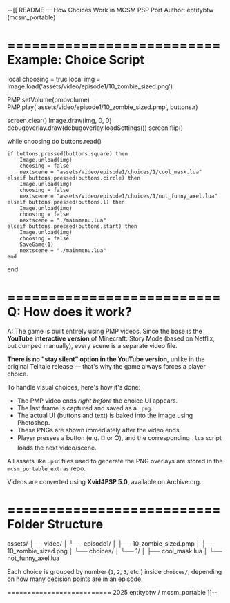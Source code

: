 --[[
README — How Choices Work in MCSM PSP Port
Author: entitybtw (mcsm_portable)

==========================
Example: Choice Script
==========================

local choosing = true
local img = Image.load('assets/video/episode1/10_zombie_sized.png')

PMP.setVolume(pmpvolume)
PMP.play('assets/video/episode1/10_zombie_sized.pmp', buttons.r)

screen.clear()
Image.draw(img, 0, 0)
debugoverlay.draw(debugoverlay.loadSettings())
screen.flip()

while choosing do
    buttons.read()

    if buttons.pressed(buttons.square) then
        Image.unload(img)
        choosing = false
        nextscene = "assets/video/episode1/choices/1/cool_mask.lua"
    elseif buttons.pressed(buttons.circle) then
        Image.unload(img)
        choosing = false
        nextscene = "assets/video/episode1/choices/1/not_funny_axel.lua"
    elseif buttons.pressed(buttons.l) then
        Image.unload(img)
        choosing = false
        nextscene = "./mainmenu.lua"
    elseif buttons.pressed(buttons.start) then
        Image.unload(img)
        choosing = false
        SaveGame(1)
        nextscene = "./mainmenu.lua"
    end
end

==========================
Q: How does it work?
==========================

A:
The game is built entirely using PMP videos. Since the base is the **YouTube interactive version** of Minecraft: Story Mode (based on Netflix, but dumped manually), every scene is a separate video file.

**There is no "stay silent" option in the YouTube version**, unlike in the original Telltale release — that's why the game always forces a player choice.

To handle visual choices, here's how it's done:
- The PMP video ends *right before* the choice UI appears.
- The last frame is captured and saved as a `.png`.
- The actual UI (buttons and text) is baked into the image using Photoshop.
- These PNGs are shown immediately after the video ends.
- Player presses a button (e.g. ◻️ or ⭘), and the corresponding `.lua` script loads the next video/scene.

All assets like `.psd` files used to generate the PNG overlays are stored in the `mcsm_portable_extras` repo.

Videos are converted using **Xvid4PSP 5.0**, available on Archive.org.

==========================
Folder Structure
==========================

assets/
├── video/
│   └── episode1/
│       ├── 10_zombie_sized.pmp
│       ├── 10_zombie_sized.png
│       └── choices/
│           └── 1/
│               ├── cool_mask.lua
│               └── not_funny_axel.lua

Each choice is grouped by number (`1`, `2`, `3`, etc.) inside `choices/`, depending on how many decision points are in an episode.

==========================
2025 entitybtw / mcsm_portable
]]--
